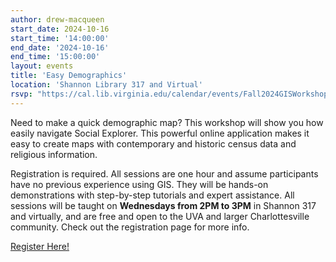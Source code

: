 ```yaml
---
author: drew-macqueen
start_date: 2024-10-16
start_time: '14:00:00'
end_date: '2024-10-16'
end_time: '15:00:00'
layout: events
title: 'Easy Demographics'
location: 'Shannon Library 317 and Virtual'
rsvp: "https://cal.lib.virginia.edu/calendar/events/Fall2024GISWorkshop6"
---
```


Need to make a quick demographic map?  This workshop will show you how easily navigate Social Explorer.  This powerful online application makes it easy to create maps with contemporary and historic census data and religious information.

Registration is required. All sessions are one hour and assume participants have no previous experience using GIS. They will be hands-on demonstrations with step-by-step tutorials and expert assistance.  All sessions will be taught on **Wednesdays from 2PM to 3PM** in Shannon 317 and virtually, and are free and open to the UVA and larger Charlottesville community. Check out the registration page for more info. 

[Register Here!](https://cal.lib.virginia.edu/calendar/events/Fall2024GISWorkshop6)
